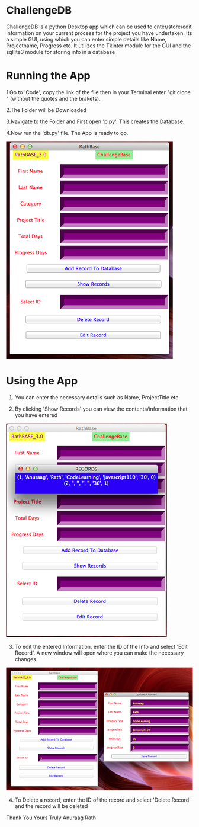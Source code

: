 # ChallengeDB
ChallengeDB is a python Desktop app which can be used to enter/store/edit information on your current process for the project you have undertaken. Its a simple GUI, using which you can enter simple details like Name, Projectname, Progress etc. It utilizes the Tkinter module for the GUI and the sqllite3 module for storing info in a database 

# Running the App
1.Go to 'Code', copy the link of the file then in your Terminal enter "git clone <link>" (without the quotes and the brakets).

2.The Folder will be Downloaded

3.Navigate to the Folder and First open 'p.py'. This creates the Database.

4.Now run the 'db.py' file. The App is ready to go.

![MainApp](/images/mainImg.png)

# Using the App
1. You can enter the necessary details such as Name, ProjectTitle etc

2. By clicking 'Show Records' you can view the contents/information that you have entered

![ShowRecords](/images/showRec.png)

3. To edit the entered Information, enter the ID of the Info and select 'Edit Record'. A new window will open where you can make the necessary changes

![EditRecords](/images/editRec.png)

4. To Delete a record, enter the ID of the record and select 'Delete Record' and the record will be deleted

Thank You
Yours Truly
Anuraag Rath

